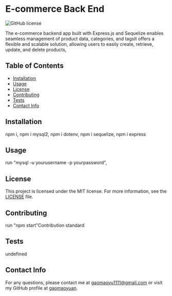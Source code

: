 # E-commerce Back End

![GitHub license](https://img.shields.io/badge/license-MIT-blue.svg)

The e-commerce backend app built with Express.js and Sequelize enables seamless management of product data, categories, and tagsIt offers a flexible and scalable solution, allowing users to easily create, retrieve, update, and delete products,

## Table of Contents
- [Installation](#installation)
- [Usage](#usage)
- [License](#licnese)
- [Contributing](#contributing)
- [Tests](#tests)
- [Contact Info](#contactinfo)

## Installation

npm i, npm i mysql2, npm i dotenv, npm i sequelize, npm i express

## Usage

run "mysql -u yourusername -p yourpassword",

## License

This project is licensed under the MIT license. For more information, see the [LICENSE]([MIT](https://opensource.org/licenses/MIT)) file.

## Contributing

run "npm start"Contribution standard

## Tests

undefined

## Contact Info

For any questions, please contact me at gaomaoyu1111@gmail.com or visit my GitHub profile at [gaomaoyuan](https://github.com/gaomaoyuan).


